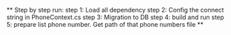 ﻿**
Step by step run:
step 1: Load all dependency
step 2: Config the connect string in PhoneContext.cs
step 3: Migration to DB
step 4: build and run
step 5: prepare list phone number. Get path of that phone numbers file
**